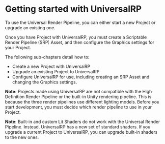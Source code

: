 # Getting started with UniversalRP

To use the Universal Render Pipeline, you can either start a new Project or upgrade an existing one. 

Once you have Project with UniversalRP, you must create a Scriptable Render Pipeline (SRP) Asset, and then configure the Graphics settings for your Project.

The following sub-chapters detail how to:
- Create a new Project with UniversalRP
- Upgrade an existing Project to UniversalRP
- Configure UniversalRP for use, including creating an SRP Asset and changing the Graphics settings.

**Note:** Projects made using UniversalRP are not compatible with the High Definition Render Pipeline or the built-in Unity rendering pipeline. This is because the three render pipelines use different lighting models. Before you start development, you must decide which render pipeline to use in your Project. 

**Note:**  Built-in and custom Lit Shaders do not work with the Universal Render Pipeline. Instead, UniversalRP has a new set of standard shaders. If you upgrade a current Project to UniversalRP, you can upgrade built-in shaders to the new ones.
